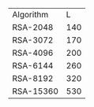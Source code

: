 <table>
<tr><td>Algorithm</td><td>L</td></tr>
<tr><td>RSA-2048</td><td>140</td></tr>
<tr><td>RSA-3072</td><td>170</td></tr>
<tr><td>RSA-4096</td><td>200</td></tr>
<tr><td>RSA-6144</td><td>260</td></tr>
<tr><td>RSA-8192</td><td>320</td></tr>
<tr><td>RSA-15360</td><td>530</td></tr>
</table>
